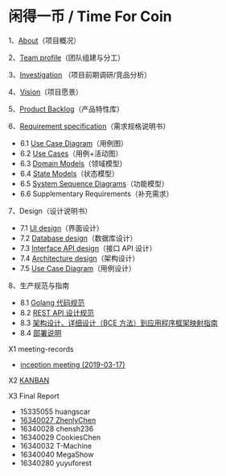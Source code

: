 # 闲得一币 / Time For Coin

1、[About](docs/about.md)（项目概况）

2、[Team profile](docs/team-profile.md)（团队组建与分工）

3、[Investigation](docs/investigation.md) （项目前期调研/竞品分析）

4、[Vision](docs/vision.md)（项目愿景）

5、[Product Backlog](docs/product-backlog.md)（产品特性库）

6、[Requirement specification](docs/requirement.md)（需求规格说明书）

- 6.1 [Use Case Diagram](docs/use-case.md)（用例图）
- 6.2 [Use Cases](docs/use-case-and-activity)（用例+活动图）
- 6.3 [Domain Models](docs/domain.md)（领域模型）
- 6.4 [State Models](docs/status.md)（状态模型）
- 6.5 [System Sequence Diagrams](docs/system-sequence-diagrams/ssd.md)（功能模型）
- 6.6 Supplementary Requirements（补充需求）

7、Design（设计说明书）

- 7.1 [UI design](design/ui-design.md)（界面设计）
- 7.2 [Database design](design/db-design.md)（数据库设计）
- 7.3 [Interface API design](http://xm.zhenly.cn//docs/swagger/?url=https://raw.githubusercontent.com/TimeForCoin/Dashboard/master/design/api.yaml#/)（接口 API 设计）
- 7.4 [Architecture design](design/architecture-design.md)（架构设计）
- 7.5 [Use Case Diagram](docs/system-sequence-diagrams/ucd.md)（用例设计）

8、生产规范与指南

- 8.1 [Golang 代码规范](https://golang.org/doc/effective_go.html)
- 8.2 [REST API 设计规范](http://www.ruanyifeng.com/blog/2014/05/restful_api.html)
- 8.3 [架构设计、详细设计（BCE 方法）到应用程序框架映射指南](design/architecture-design.md)
- 8.4 [部署说明](docs/deploy.md)

X1 meeting-records

- [inception meeting (2019-03-17)](meetings/meeting-01-20190317.md)

X2 [KANBAN](https://github.com/orgs/TimeForCoin/projects)

X3 Final Report

- 15335055 huangscar
- [16340027 ZhenlyChen](docs/personal/16340027)
- 16340028 chensh236
- 16340029 CookiesChen
- 16340032 T-Machine
- 16340040 MegaShow
- 16340280 yuyuforest

